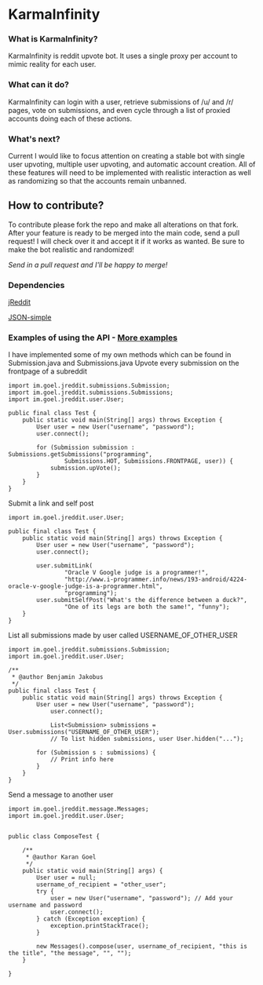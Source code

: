 # KarmaInfinity

### What is KarmaInfinity?
KarmaInfinity is reddit upvote bot. It uses a single proxy per account to mimic reality for each user.

### What can it do?
KarmaInfinity can login with a user, retrieve submissions of /u/ and /r/ pages, vote on submissions, and even cycle through a list of proxied accounts doing each of these actions.

### What's next?
Current I would like to focus attention on creating a stable bot with single user upvoting, multiple user upvoting, and automatic account creation. All of these features will need to be implemented with realistic interaction as well as randomizing so that the accounts remain unbanned. 

## How to contribute?
To contribute please fork the repo and make all alterations on that fork. After your feature is ready to be merged into the main code, send a pull request! I will check over it and accept it if it works as wanted.
Be sure to make the bot realistic and randomized!

_Send in a pull request and I'll be happy to merge!_

### Dependencies
[jReddit](https://github.com/karan/jReddit)

[JSON-simple](http://code.google.com/p/json-simple/)

### Examples of using the API - [More examples](https://github.com/karan/jReddit/blob/master/implemented_methods.md)
I have implemented some of my own methods which can be found in Submission.java and Submissions.java
Upvote every submission on the frontpage of a subreddit

    import im.goel.jreddit.submissions.Submission;
    import im.goel.jreddit.submissions.Submissions;
    import im.goel.jreddit.user.User;

    public final class Test {
	    public static void main(String[] args) throws Exception {
		    User user = new User("username", "password");
		    user.connect();

		    for (Submission submission : Submissions.getSubmissions("programming",
				    Submissions.HOT, Submissions.FRONTPAGE, user)) {
			    submission.upVote();
		    }
	    }
    }

Submit a link and self post

	import im.goel.jreddit.user.User;
	
	public final class Test {
		public static void main(String[] args) throws Exception {
			User user = new User("username", "password");
			user.connect();
	
			user.submitLink(
					"Oracle V Google judge is a programmer!",
					"http://www.i-programmer.info/news/193-android/4224-oracle-v-google-judge-is-a-programmer.html",
					"programming");
			user.submitSelfPost("What's the difference between a duck?",
					"One of its legs are both the same!", "funny");
		}
	}
	
List all submissions made by user called USERNAME_OF_OTHER_USER

	import im.goel.jreddit.submissions.Submission;
	import im.goel.jreddit.user.User;
	
	/**
	 * @author Benjamin Jakobus
	 */
	public final class Test {
		public static void main(String[] args) throws Exception {
			User user = new User("username", "password");
        		user.connect();

        		List<Submission> submissions = User.submissions("USERNAME_OF_OTHER_USER");
        		// To list hidden submissions, user User.hidden("...");
		
			for (Submission s : submissions) {
				// Print info here
			}
		}
	}

Send a message to another user

	import im.goel.jreddit.message.Messages;
	import im.goel.jreddit.user.User;


	public class ComposeTest {

		/**
		 * @author Karan Goel
		 */
		public static void main(String[] args) {
			User user = null;
			username_of_recipient = "other_user";
			try {
				user = new User("username", "password"); // Add your username and password
				user.connect();
			} catch (Exception exception) {
				exception.printStackTrace();
			}
			
			new Messages().compose(user, username_of_recipient, "this is the title", "the message", "", "");
		}

	}
